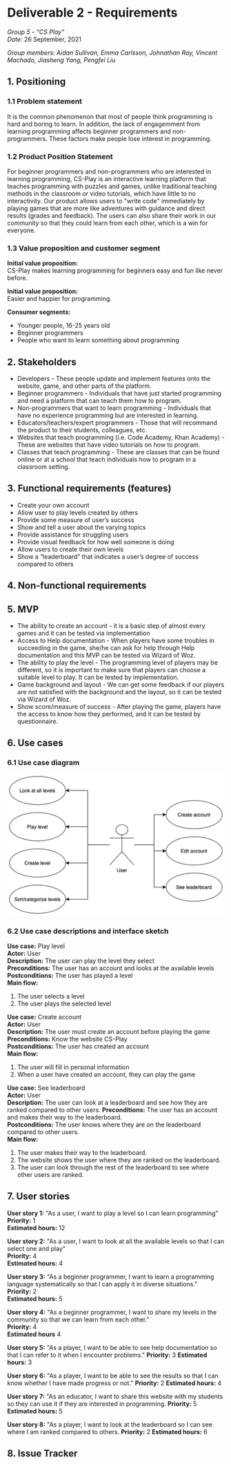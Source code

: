 # Deliverable 2 - Requirements

*Group 5 - “CS Play”*   
*Date:* 26 September, 2021

*Group members: Aidan Sullivan, Emma Carlsson, Johnathan Ray, Vincent Machado, Jiasheng Yang, Pengfei Liu* 

## 1. Positioning

### 1.1 Problem statement
It is the common phenomenon that most of people think programming is hard and boring to learn. In addition, the lack of engagemment from learning programming affects beginner programmers and non-programmers. These factors make people lose interest in programming.

### 1.2 Product Position Statement
For beginner programmers and non-programmers who are interested in learning programming, CS-Play is an interactive learning platform that teaches programming with puzzles and games, unlike traditional teaching methods in the classroom or video tutorials, which have little to no interactivity. Our product allows users to "write code" immediately by playing games that are more like adventures with guidance and direct results (grades and feedback). The users can also share their work in our community so that they could learn from each other, which is a win for everyone.

### 1.3 Value proposition and customer segment
**Initial value proposition:**  
CS-Play makes learning programming for beginners easy and fun like never before.

**Initial value proposition:**  
Easier and happier for programming.

**Consumer segments:**
* Younger people, 16-25 years old
* Beginner programmers
* People who want to learn something about programming


## 2. Stakeholders
* Developers - These people update and implement features onto the website, game, and other parts of the platform.
* Beginner programmers - Individuals that have just started programming and need a platform that can teach them how to program.
* Non-programmers that want to learn programming - Individuals that have no experience programming but are interested in learning.
* Educators/teachers/expert programmers - Those that will recommand the product to their students, colleagues, etc.
* Websites that teach programming (i.e. Code Academy, Khan Academy) - These are websites that have video tutorials on how to program.
* Classes that teach programming - These are classes that can be found online or at a school that teach individuals how to program in a classroom setting.


## 3. Functional requirements (features)
* Create your own account
* Allow user to play levels created by others
* Provide some measure of user’s success
* Show and tell a user about the varying topics
* Provide assistance for struggling users
* Provide visual feedback for how well someone is doing
* Allow users to create their own levels
* Show a “leaderboard” that indicates a user’s degree of success compared to others


## 4. Non-functional requirements


## 5. MVP
* The ability to create an account - it is a basic step of almost every games and it can be tested via implementation
* Access to Help documentation -  When players have some troubles in succeeding in the game, she/he can ask for help through Help documentation and this MVP can be tested via     Wizard of Woz.
* The ability to play the level - The programming level of players may be different, so it is important to make sure that players can choose a suitable level to play. It can be   tested by implementation.
* Game background and layout - We can get some feedback if our players are not satisfied with the background and the layout, so it can be tested via Wizard of Woz.
* Show score/measure of success - After playing the game, players have the access to know how they performed, and it can be tested by questionnaire.



## 6. Use cases

### 6.1 Use case diagram
![Use case diagram](../images/UseCaseDiagram_CS-Play.png)

### 6.2 Use case descriptions and interface sketch
**Use case:** Play level  
**Actor:** User   
**Description:** The user can play the level they select    
**Preconditions:** The user has an account and looks at the available levels   
**Postconditions:** The user has played a level   
**Main flow:**
1. The user selects a level
2. The user plays the selected level

**Use case:** Create account  
**Actor:** User     
**Description:** The user must create an account before playing the game  
**Preconditions:** Know the website CS-Play  
**Postconditions:** The user has created an account   
**Main flow:** 
1. The user will fill in personal information
2. When a user have created an account, they can play the game

**Use case:** See leaderboard  
**Actor:** User     
**Description:** The user can look at a leaderboard and see how they are ranked compared to other users.
**Preconditions:** The user has an account and makes their way to the leaderboard.   
**Postconditions:** The user knows where they are on the leaderboard compared to other users.   
**Main flow:** 
1. The user makes their way to the leaderboard.
2. The website shows the user where they are ranked on the leaderboard.
3. The user can look through the rest of the leaderboard to see where other users are ranked.


## 7. User stories
**User story 1:** "As a user, I want to play a level so I can learn programming"  
**Priority:** 1   
**Estimated hours:** 12 

**User story 2:** "As a user, I want to look at all the available levels so that I can select one and play"  
**Priority:** 4   
**Estimated hours:** 4

**User story 3:** "As a beginner programmer, I want to learn a programming language systematically so that I can apply it in diverse situations."   
**Priority:** 2     
**Estimated hours:** 5

**User story 4:** "As a beginner programmer, I want to share my levels in the community so that we can learn from each other."    
**Priority:** 4     
**Estimated hours** 4

**User story 5:** "As a player, I want to be able to see help documentation so that I can refer to it when I encounter problems." 
**Priority:** 3 
**Estimated hours:** 3

**User story 6:** "As a player, I want to be able to see the results so that I can know whether I have made progress or not." 
**Priority:** 2 
**Estimated hours:** 4

**User story 7:** "As an educator, I want to share this website with my students so they can use it if they are interested in programming.
**Priority:** 5 
**Estimated hours:** 5

**User story 8:** "As a player, I want to look at the leaderboard so I can see where I am ranked compared to others.
**Priority:** 2 
**Estimated hours:** 6

## 8. Issue Tracker
